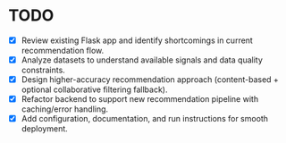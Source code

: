 # TODO

- [x] Review existing Flask app and identify shortcomings in current recommendation flow.
- [x] Analyze datasets to understand available signals and data quality constraints.
- [x] Design higher-accuracy recommendation approach (content-based + optional collaborative filtering fallback).
- [x] Refactor backend to support new recommendation pipeline with caching/error handling.
- [x] Add configuration, documentation, and run instructions for smooth deployment.